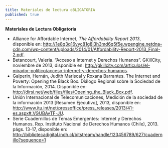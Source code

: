 ```yaml
---
title: Materiales de lectura oBLIGATORIA
published: true
---
```


**Materiales de Lectura Obligatoria**
<ul><li> Alliance for Affordable Internet, <i>The Affordability Report 2013</i>, disponible en: <a href="http://1e8q3q16vyc81g8l3h3md6q5f5e.wpengine.netdna-cdn.com/wp-content/uploads/2014/01/Affordability-Report-2013_Final-2.pdf" target="_blank">http://1e8q3q16vyc81g8l3h3md6q5f5e.wpengine.netdna-cdn.com/wp-content/uploads/2014/01/Affordability-Report-2013_Final-2.pdf</a>.</li>
<li>Betancourt, Valeria. “Acceso a Internet y Derechos Humanos”. GKillCity, noviembre de 2013, disponible en: <a href="http://gkillcity.com/articulos/el-mirador-politico/acceso-internet-y-derechos-humanos" target="_blank">http://gkillcity.com/articulos/el-mirador-politico/acceso-internet-y-derechos-humanos</a>.</li>
<li>Galperin, Hernán, Judith Mariscal y Roxana Barrantes. The Internet and Poverty: Opening the Black Box. Diálogo Regional sobre la Sociedad de la Información, 2014. Disponible en: <a href="http://dirsi.net/web/files/files/Opening_the_Black_Box.pdf" target="_blank">http://dirsi.net/web/files/files/Opening_the_Black_Box.pdf</a>. </li>
<li>Unión Internacional de Telecomunicaciones, Medición de la sociedad de la información 2013 [Resumen Ejecutivo], 2013, disponible en: <a href="http://www.itu.int/net/pressoffice/press_releases/2013/41-es.aspx#.VGUBAvTF-JU" target="_blank">http://www.itu.int/net/pressoffice/press_releases/2013/41-es.aspx#.VGUBAvTF-JU</a>. </li>
<li>Serie Cuadernillos de Temas Emergentes: Internet y Derechos Humanos. Rep. Instituto Nacional de Derechos Humanos (Chile), 2013. págs. 13-17, disponible en: <a href="http://bibliotecadigital.indh.cl/bitstream/handle/123456789/627/cuadernillo?sequence=1" target="_blank">http://bibliotecadigital.indh.cl/bitstream/handle/123456789/627/cuadernillo?sequence=1</a> </li></ul>
